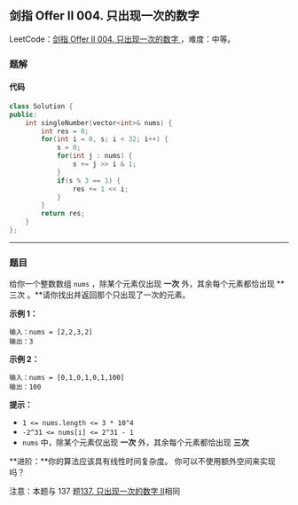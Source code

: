 ## 剑指 Offer II 004. 只出现一次的数字 

LeetCode：[剑指 Offer II 004. 只出现一次的数字 ](https://leetcode.cn/problems/WGki4K/)，难度：中等。

### 题解

#### 代码

```c++
class Solution {
public:
    int singleNumber(vector<int>& nums) {
        int res = 0;
        for(int i = 0, s; i < 32; i++) {
            s = 0;
            for(int j : nums) {
                s += j >> i & 1;
            }
            if(s % 3 == 1) {
                res += 1 << i;
            }
        }
        return res;
    }
};
```



---



### 题目

给你一个整数数组 `nums` ，除某个元素仅出现 **一次** 外，其余每个元素都恰出现 **三次 。**请你找出并返回那个只出现了一次的元素。

 

**示例 1：**

```
输入：nums = [2,2,3,2]
输出：3
```

**示例 2：**

```
输入：nums = [0,1,0,1,0,1,100]
输出：100
```

 

**提示：**

- `1 <= nums.length <= 3 * 10^4`
- `-2^31 <= nums[i] <= 2^31 - 1`
- `nums` 中，除某个元素仅出现 **一次** 外，其余每个元素都恰出现 **三次**

 

**进阶：**你的算法应该具有线性时间复杂度。 你可以不使用额外空间来实现吗？

 

注意：本题与 137 题[137. 只出现一次的数字 II](https://leetcode-cn.com/problems/single-number-ii/)相同


